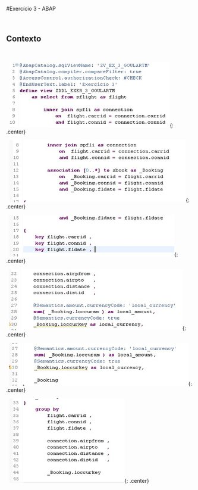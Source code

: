 #Exercício 3 - ABAP

&nbsp;
## Contexto
&nbsp;

&nbsp;
![EXER3_01](../img/Exer_3/EXER3_01.jpg){: .center}
&nbsp;

&nbsp;
![EXER3_02](../img/Exer_3/EXER3_02.jpg){: .center}
&nbsp;

&nbsp;
![EXER3_03](../img/Exer_3/EXER3_03.jpg){: .center}
&nbsp;

&nbsp;
![EXER3_04](../img/Exer_3/EXER3_04.jpg){: .center}
&nbsp;

&nbsp;
![EXER3_05](../img/Exer_3/EXER3_05.jpg){: .center}
&nbsp;

&nbsp;
![EXER3_06](../img/Exer_3/EXER3_06.jpg){: .center}
&nbsp;


```

```